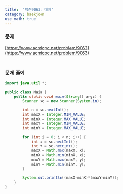 ```yaml
---
title:  "백준9063: 대지"
category: baekjoon
use_math: true
---
```




### 문제

[https://www.acmicpc.net/problem/9063](https://www.acmicpc.net/problem/9063)



### <br>문제 풀이

```java
import java.util.*;

public class Main {
    public static void main(String[] args) {
        Scanner sc = new Scanner(System.in);

        int n = sc.nextInt();
        int maxX = Integer.MIN_VALUE;
        int minX = Integer.MAX_VALUE;
        int maxY = Integer.MIN_VALUE;
        int minY = Integer.MAX_VALUE;

        for (int i = 0; i < n; i++) {
            int x = sc.nextInt();
            int y = sc.nextInt();
            maxX = Math.max(maxX, x);
            minX = Math.min(minX, x);
            maxY = Math.max(maxY, y);
            minY = Math.min(minY, y);
        }

        System.out.println((maxX-minX)*(maxY-minY));
    }
}
```

